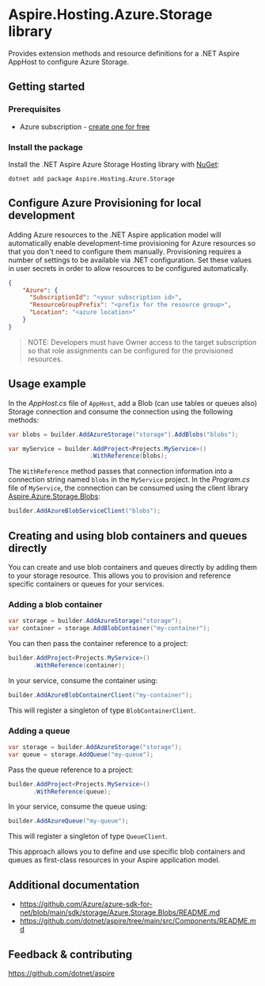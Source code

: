 # Aspire.Hosting.Azure.Storage library

Provides extension methods and resource definitions for a .NET Aspire AppHost to configure Azure Storage.

## Getting started

### Prerequisites

- Azure subscription - [create one for free](https://azure.microsoft.com/free/)

### Install the package

Install the .NET Aspire Azure Storage Hosting library with [NuGet](https://www.nuget.org):

```dotnetcli
dotnet add package Aspire.Hosting.Azure.Storage
```

## Configure Azure Provisioning for local development

Adding Azure resources to the .NET Aspire application model will automatically enable development-time provisioning
for Azure resources so that you don't need to configure them manually. Provisioning requires a number of settings
to be available via .NET configuration. Set these values in user secrets in order to allow resources to be configured
automatically.

```json
{
    "Azure": {
      "SubscriptionId": "<your subscription id>",
      "ResourceGroupPrefix": "<prefix for the resource group>",
      "Location": "<azure location>"
    }
}
```

> NOTE: Developers must have Owner access to the target subscription so that role assignments
> can be configured for the provisioned resources.

## Usage example

In the _AppHost.cs_ file of `AppHost`, add a Blob (can use tables or queues also) Storage connection and consume the connection using the following methods:

```csharp
var blobs = builder.AddAzureStorage("storage").AddBlobs("blobs");

var myService = builder.AddProject<Projects.MyService>()
                       .WithReference(blobs);
```

The `WithReference` method passes that connection information into a connection string named `blobs` in the `MyService` project. In the _Program.cs_ file of `MyService`, the connection can be consumed using the client library [Aspire.Azure.Storage.Blobs](https://www.nuget.org/packages/Aspire.Azure.Storage.Blobs):

```csharp
builder.AddAzureBlobServiceClient("blobs");
```

## Creating and using blob containers and queues directly

You can create and use blob containers and queues directly by adding them to your storage resource. This allows you to provision and reference specific containers or queues for your services.

### Adding a blob container

```csharp
var storage = builder.AddAzureStorage("storage");
var container = storage.AddBlobContainer("my-container");
```

You can then pass the container reference to a project:

```csharp
builder.AddProject<Projects.MyService>()
       .WithReference(container);
```

In your service, consume the container using:

```csharp
builder.AddAzureBlobContainerClient("my-container");
```

This will register a singleton of type `BlobContainerClient`.

### Adding a queue

```csharp
var storage = builder.AddAzureStorage("storage");
var queue = storage.AddQueue("my-queue");
```

Pass the queue reference to a project:

```csharp
builder.AddProject<Projects.MyService>()
       .WithReference(queue);
```

In your service, consume the queue using:

```csharp
builder.AddAzureQueue("my-queue");
```

This will register a singleton of type `QueueClient`.

This approach allows you to define and use specific blob containers and queues as first-class resources in your Aspire application model.

## Additional documentation

* https://github.com/Azure/azure-sdk-for-net/blob/main/sdk/storage/Azure.Storage.Blobs/README.md
* https://github.com/dotnet/aspire/tree/main/src/Components/README.md

## Feedback & contributing

https://github.com/dotnet/aspire
